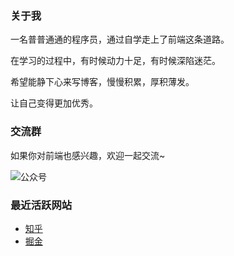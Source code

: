 
### 关于我
一名普普通通的程序员，通过自学走上了前端这条道路。

在学习的过程中，有时候动力十足，有时候深陷迷茫。

希望能静下心来写博客，慢慢积累，厚积薄发。

让自己变得更加优秀。

### 交流群
如果你对前端也感兴趣，欢迎一起交流~

![公众号](./project/official_account.png)

### 最近活跃网站
- [知乎](https://www.zhihu.com/people/qin-guang-hui-4)
- [掘金](https://juejin.cn/user/3685218708627544)
